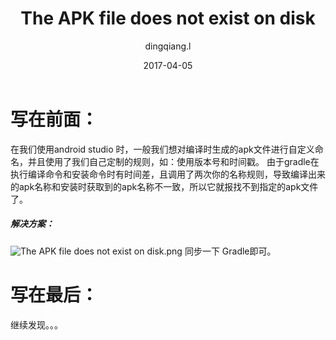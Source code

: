 ﻿---
layout:     post
title:      The APK file does not exist on disk
subtitle:   
date:       2017-04-05
author:     dingqiang.l
header-img: 
catalog: true
tags:
    - Android
    - 开发技巧
---
# 写在前面：
在我们使用android studio 时，一般我们想对编译时生成的apk文件进行自定义命名，并且使用了我们自己定制的规则，如：使用版本号和时间戳。 由于gradle在执行编译命令和安装命令时有时间差，且调用了两次你的名称规则，导致编译出来的apk名称和安装时获取到的apk名称不一致，所以它就报找不到指定的apk文件了。

##### 解决方案：

![The APK file does not exist on disk.png](https://img-blog.csdnimg.cn/img_convert/c76d68cd37c6df0cecfb1781aeebd36a.png)
同步一下 Gradle即可。

# 写在最后：
继续发现。。。
